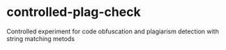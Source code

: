 # controlled-plag-check
Controlled experiment for code obfuscation and plagiarism detection with string matching metods
